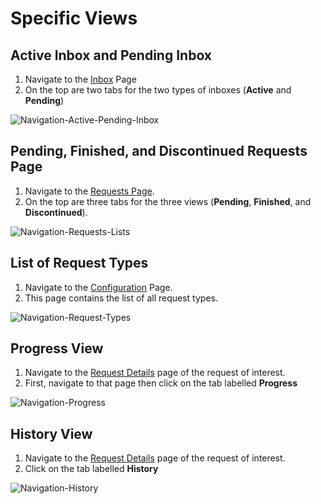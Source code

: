 # Specific Views

## Active Inbox and Pending Inbox

1. Navigate to the [Inbox](./pages#inbox) Page
2. On the top are two tabs for the two types of inboxes (**Active** and **Pending**)

![Navigation-Active-Pending-Inbox](/navigation/navigation-active-inbox.png)

## Pending, Finished, and Discontinued Requests Page

1. Navigate to the [Requests Page](./pages#requests). <br/>
2. On the top are three tabs for the three views (**Pending**, **Finished**, and **Discontinued**).

![Navigation-Requests-Lists](/navigation/navigation-requests-tabs.png)

## List of Request Types

1. Navigate to the [Configuration](./pages#configuration) Page.
2. This page contains the list of all request types.

![Navigation-Request-Types](/navigation/navigation-request-types-list.png)

## Progress View

1. Navigate to the [Request Details](./pages#request-details-page) page of the request of interest.
2. First, navigate to that page then click on the tab labelled **Progress**

![Navigation-Progress](/navigation/navigation-progress.png)

## History View

1. Navigate to the [Request Details](./pages#request-details-page) page of the request of interest.
2. Click on the tab labelled **History**

![Navigation-History](/navigation/navigation-history.png)
